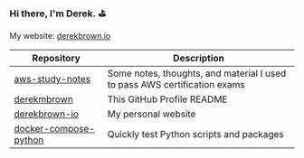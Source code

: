 ### Hi there, I'm Derek. :golf:

My website: [derekbrown.io](https://derekbrown.io)

| Repository                                                                      | Description                                                               |
| -                                                                               | -                                                                         |
| [aws-study-notes](https://github.com/derekmbrown/aws-study-notes)               | Some notes, thoughts, and material I used to pass AWS certification exams |
| [derekmbrown](https://github.com/derekmbrown/derekmbrown)                       | This GitHub Profile README                                                |
| [derekbrown-io](https://github.com/derekmbrown/derekbrown-io)                   | My personal website                                                       |
| [docker-compose-python](https://github.com/derekmbrown/docker-compose-python)   | Quickly test Python scripts and packages                                  |
